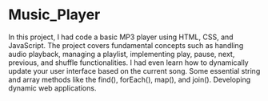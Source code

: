 # Music_Player
In this project, I had code a basic MP3 player using HTML, CSS, and JavaScript. The project covers fundamental concepts such as handling audio playback, managing a playlist, implementing play, pause, next, previous, and shuffle functionalities. I had even learn how to dynamically update your user interface based on the current song.
Some essential string and array methods like the find(), forEach(), map(), and join(). Developing dynamic web applications.
